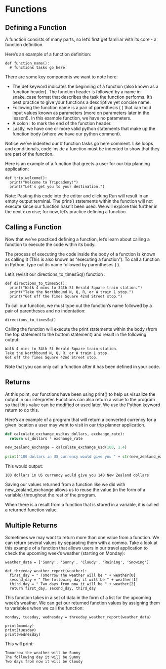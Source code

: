 # Functions

## Defining a Function
A function consists of many parts, so let’s first get familiar with its core - a function definition.

Here’s an example of a function definition:
```PY
def function_name():
  # functions tasks go here
```

There are some key components we want to note here:
* The def keyword indicates the beginning of a function (also known as a function header). The function header is followed by a name in snake_case format that describes the task the function performs. It’s best practice to give your functions a descriptive yet concise name.
* Following the function name is a pair of parenthesis ( ) that can hold input values known as parameters (more on parameters later in the lesson!). In this example function, we have no parameters.
* A colon : to mark the end of the function header.
* Lastly, we have one or more valid python statements that make up the function body (where we have our python comment).

Notice we’ve indented our # function tasks go here comment. Like loops and conditionals, code inside a function must be indented to show that they are part of the function.

Here is an example of a function that greets a user for our trip planning application:
```PY
def trip_welcome():
  print("Welcome to Tripcademy!") 
  print("Let's get you to your destination.")
```

Note: Pasting this code into the editor and clicking Run will result in an empty output terminal. The print() statements within the function will not execute since our function hasn’t been used. We will explore this further in the next exercise; for now, let’s practice defining a function.

## Calling a Function
Now that we’ve practiced defining a function, let’s learn about calling a function to execute the code within its body.

The process of executing the code inside the body of a function is known as calling it (This is also known as “executing a function”). To call a function in Python, type out its name followed by parentheses ( ).

Let’s revisit our directions_to_timesSq() function :
```PY
def directions_to_timesSq():
  print("Walk 4 mins to 34th St Herald Square train station.")
  print("Take the Northbound N, Q, R, or W train 1 stop.")
  print("Get off the Times Square 42nd Street stop.")
```

To call our function, we must type out the function’s name followed by a pair of parentheses and no indentation:
```PY
directions_to_timesSq()
```

Calling the function will execute the print statements within the body (from the top statement to the bottom statement) and result in the following output:
```
Walk 4 mins to 34th St Herald Square train station.
Take the Northbound N, Q, R, or W train 1 stop.
Get off the Times Square 42nd Street stop.
```

Note that you can only call a function after it has been defined in your code.

## Returns
At this point, our functions have been using print() to help us visualize the output in our interpreter. Functions can also return a value to the program so that this value can be modified or used later. We use the Python keyword return to do this.

Here’s an example of a program that will return a converted currency for a given location a user may want to visit in our trip planner application.
```py
def calculate_exchange_usd(us_dollars, exchange_rate):
  return us_dollars * exchange_rate

new_zealand_exchange = calculate_exchange_usd(100, 1.4)
 
print("100 dollars in US currency would give you " + str(new_zealand_exchange) + " New Zealand dollars")
```

This would output:
```
100 dollars in US currency would give you 140 New Zealand dollars
```

Saving our values returned from a function like we did with new_zealand_exchange allows us to reuse the value (in the form of a variable) throughout the rest of the program.

When there is a result from a function that is stored in a variable, it is called a returned function value.

## Multiple Returns
Sometimes we may want to return more than one value from a function. We can return several values by separating them with a comma. Take a look at this example of a function that allows users in our travel application to check the upcoming week’s weather (starting on Monday):
```PY
weather_data = ['Sunny', 'Sunny', 'Cloudy', 'Raining', 'Snowing']
 
def threeday_weather_report(weather):
  first_day = " Tomorrow the weather will be " + weather[0]
  second_day = " The following day it will be " + weather[1]
  third_day = " Two days from now it will be " + weather[2]
  return first_day, second_day, third_day
```

This function takes in a set of data in the form of a list for the upcoming week’s weather. We can get our returned function values by assigning them to variables when we call the function:
```PY
monday, tuesday, wednesday = threeday_weather_report(weather_data)
 
print(monday)
print(tuesday)
print(wednesday)
```

This will print:
```
Tomorrow the weather will be Sunny
The following day it will be Sunny
Two days from now it will be Cloudy
```
